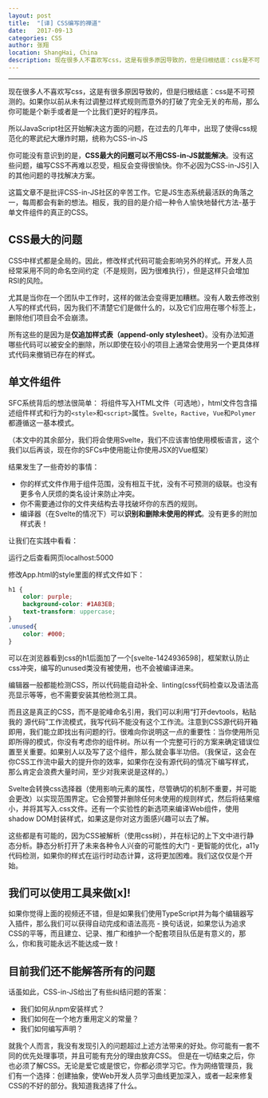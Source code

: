 ```yaml
---
layout: post
title:  "[译] CSS编写的禅道"
date:   2017-09-13
categories: CSS
author: 张翔
location: ShangHai, China
description: 现在很多人不喜欢写css，这是有很多原因导致的，但是归根结底：css是不可预测的。如果你以前从未有过调整过样式规则而意外的打破了完全无关的布局，那么你可能是个新手或者是一个比我们更好的程序员。
---
```

---
现在很多人不喜欢写css，这是有很多原因导致的，但是归根结底：css是不可预测的。如果你以前从未有过调整过样式规则而意外的打破了完全无关的布局，那么你可能是个新手或者是一个比我们更好的程序员。

所以JavaScript社区开始解决这方面的问题，在过去的几年中，出现了使得css规范化的寒武纪大爆炸时期，统称为CSS-in-JS

你可能没有意识到的是，**CSS最大的问题可以不用CSS-in-JS就能解决**。没有这些问题，编写CSS不再难以忍受，相反会变得很愉快。你不必因为CSS-in-JS引入的其他问题的寻找解决方案。

这篇文章不是批评CSS-in-JS社区的辛苦工作。它是JS生态系统最活跃的角落之一，每周都会有新的想法。相反，我的目的是介绍一种令人愉快地替代方法-基于单文件组件的真正的CSS。

## CSS最大的问题
CSS中样式都是全局的。因此，修改样式代码可能会影响另外的样式。开发人员经常采用不同的命名空间约定（不是规则，因为很难执行），但是这样只会增加RSI的风险。

尤其是当你在一个团队中工作时，这样的做法会变得更加糟糕。没有人敢去修改别人写的样式代码，因为我们不清楚它们是做什么的，以及它们应用在哪个标签上，删除他们项目会不会崩溃。

所有这些的是因为是**仅追加样式表（append-only stylesheet）**。没有办法知道哪些代码可以被安全的删除，所以即使在较小的项目上通常会使用另一个更具体样式代码来撤销已存在的样式。

## 单文件组件

SFC系统背后的想法很简单： 将组件写入HTML文件（可选地），html文件包含描述组件样式和行为的`<style>`和`<script>`属性。`Svelte`，`Ractive`，`Vue`和`Polymer`都遵循这一基本模式。

（本文中的其余部分，我们将会使用Svelte，我们不应该害怕使用模板语言，这个我们以后再谈，现在你的SFCs中使用能让你使用JSX的Vue框架）

结果发生了一些奇妙的事情：


* 你的样式文件作用于组件范围，没有相互干扰，没有不可预测的级联。也没有更多令人厌烦的类名设计来防止冲突。
* 你不需要通过你的文件夹结构去寻找破坏你的东西的规则。
* 编译器（在Svelte的情况下）可以**识别和删除未使用的样式**。没有更多的附加样式表！

让我们在实践中看看：

运行之后查看网页localhost:5000

修改App.html的style里面的样式文件如下：

```css
h1 {
    color: purple;
    background-color: #1A83EB;
    text-transform: uppercase;
}
.unused{
    color: #000;
}
```

可以在浏览器看到css的h1后面加了一个[svelte-1424936598]，框架默认防止css冲突，编写的unused类没有被使用，也不会被编译进来。

编辑器一般都能检测CSS，所以代码能自动补全、linting(css代码检查以及语法高亮显示等等，也不需要安装其他检测工具。

而且这是真正的CSS，而不是驼峰命名引用，我们可以利用“打开devtools，粘贴我的 源代码”工作流模式，我写代码不能没有这个工作流。注意到CSS源代码开箱即用，我们能立即找出有问题的行。很难向你说明这一点的重要性：当你使用所见即所得的模式，你没有考虑你的组件树。所以有一个完整可行的方案来确定错误位置至关重要。如果别人以及写了这个组件，那么就会事半功倍。（我保证，这会在你CSS工作流中最大的提升你的效率，如果你在没有源代码的情况下编写样式，那么肯定会浪费大量时间，至少对我来说是这样的。）

Svelte会转换css选择器（使用影响元素的属性，尽管确切的机制不重要，并可能会更改）以实现范围界定。它会预警并删除任何未使用的规则样式，然后将结果缩小，并将其写入.css文件。还有一个实验性的新选项来编译Web组件，使用shadow DOM封装样式，如果这是你对这方面感兴趣可以去了解。

这些都是有可能的，因为CSS被解析（使用css树），并在标记的上下文中进行静态分析。静态分析打开了未来各种令人兴奋的可能性的大门 - 更智能的优化，a11y代码检测，如果你的样式在运行时动态计算，这将更加困难。我们这仅仅是个开始。

## 我们可以使用工具来做[x]!
如果你觉得上面的视频还不错，但是如果我们使用TypeScript并为每个编辑器写入插件，那么我们可以获得自动完成和语法高亮 - 换句话说，如果您认为追求CSS的平等，而且建立、记录、推广和维护一个配套项目队伍是有意义的，那么，你和我可能永远不能达成一致！

## 目前我们还不能解答所有的问题
话虽如此，CSS-in-JS给出了有些纠结问题的答案：

* 我们如何从npm安装样式？
* 我们如何在一个地方重用定义的常量？
* 我们如何编写声明？

就我个人而言，我没有发现引入的问题超过上述方法带来的好处。你可能有一套不同的优先处理事项，并且可能有充分的理由放弃CSS。
但是在一切结束之后，你也必须了解CSS。无论是爱它或是恨它，你都必须学习它。作为网络管理员，我们有一个选择：创建抽象，使Web开发人员学习曲线更加深入，或者一起来修复CSS的不好的部分。我知道我选择了什么。
